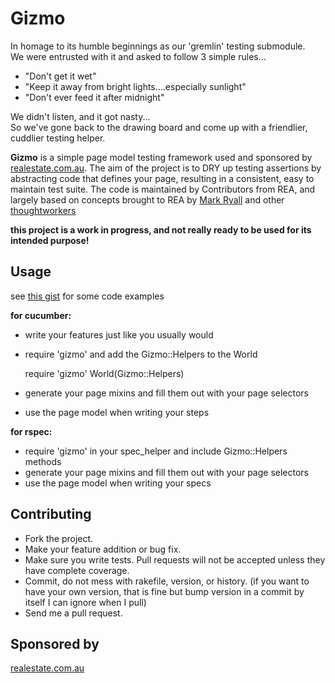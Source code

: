 Gizmo
============

In homage to its humble beginnings as our 'gremlin' testing submodule.<br />
We were entrusted with it and asked to follow 3 simple rules...

* "Don't get it wet"
* "Keep it away from bright lights....especially sunlight"
* "Don't ever feed it after midnight"

We didn't listen, and it got nasty...<br />
So we've gone back to the drawing board and come up with a friendlier, cuddlier testing helper.

**Gizmo** is a simple page model testing framework used and sponsored by [realestate.com.au](http://www.realestate.com.au). The aim of the project is to DRY up testing assertions by abstracting code that defines your page, resulting in a consistent, easy to maintain test suite. The code is maintained by Contributors from REA, and largely based on concepts brought to REA by [Mark Ryall](http://github.com/markryall) and other [thoughtworkers](http://thoughtworks.com.au/)

**this project is a work in progress, and not really ready to be used for its intended purpose!**


## Usage ##

see [this gist](http://gist.github.com/339570) for some code examples

**for cucumber:**

* write your features just like you usually would
* require 'gizmo' and add the Gizmo::Helpers to the World

    require 'gizmo'
    World(Gizmo::Helpers)

* generate your page mixins and fill them out with your page selectors
* use the page model when writing your steps


**for rspec:**

* require 'gizmo' in your spec_helper and include Gizmo::Helpers methods
* generate your page mixins and fill them out with your page selectors
* use the page model when writing your specs


## Contributing ##

* Fork the project.
* Make your feature addition or bug fix.
* Make sure you write tests. Pull requests will not be accepted unless they have complete coverage.
* Commit, do not mess with rakefile, version, or history.
  (if you want to have your own version, that is fine but bump version in a commit by itself I can ignore when I pull)
* Send me a pull request.

## Sponsored by ##
[realestate.com.au](http://www.realestate.com.au)